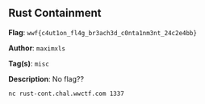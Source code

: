 ## Rust Containment

**Flag**: `wwf{c4ut1on_fl4g_br3ach3d_c0nta1nm3nt_24c2e4bb}`

**Author**: `maximxls`

**Tag(s)**: `misc`

**Description**: No flag??

`nc rust-cont.chal.wwctf.com 1337`